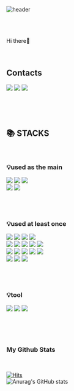 
![header](https://capsule-render.vercel.app/api?type=waving&color=auto&height=300&section=header&text=welcome👋&fontSize=90)

<br><br><br>
Hi there👋
<br><br><br>

<div>
<h2>Contacts</h2>

<a href="mailto:vipstar_d@naver.com" target="_blank"><img src="https://img.shields.io/badge/Naver-03C75A?style=flat-square&logo=Naver&logoColor=white"/></a>
<a href="mailto:ydi1676@gmail.com" target="_blank"><img src="https://img.shields.io/badge/Gmail-EA4335?style=flat-square&logo=Gmail&logoColor=white"/></a>
<a href="https://velog.io/@vipstar-_-" target="_blank"><img src="https://img.shields.io/badge/velog-20C997?style=flat-square&logo=Velog&logoColor=white"/></a>
</div>

<br><br><br>


<div><h2>📚 STACKS</h2></div><br>

<div><h3>💡used as the main</h3>
<img src="https://img.shields.io/badge/C Sharp-239120?style=for-the-badge&logo=C Sharp&logoColor=white">
<img src="https://img.shields.io/badge/.NET-512BD4?style=for-the-badge&logo=.NET&logoColor=white">
<img src="https://img.shields.io/badge/GitHub-181717?style=for-the-badge&logo=GitHub&logoColor=white"><br>
<img src="https://img.shields.io/badge/Git-F05032?style=for-the-badge&logo=Git&logoColor=white">
<img src="https://img.shields.io/badge/Microsoft SQL Server-CC2927?style=for-the-badge&logo=Microsoft SQL Server&logoColor=white">

</div><br><br><br>

<div><h3>💡used at least once</h3>
<img src="https://img.shields.io/badge/Java-007396?style=for-the-badge&logo=Java&logoColor=white">
<img src="https://img.shields.io/badge/Spring-6DB33F?style=for-the-badge&logo=Spring&logoColor=white">
<img src="https://img.shields.io/badge/Python-3776AB?style=for-the-badge&logo=Python&logoColor=white">
<img src="https://img.shields.io/badge/Oracle-F80000?style=for-the-badge&logo=Oracle&logoColor=white"><br>
<img src="https://img.shields.io/badge/HTML5-E34F26?style=for-the-badge&logo=HTML5&logoColor=white">
<img src="https://img.shields.io/badge/CSS-1572B6?style=for-the-badge&logo=CSS3&logoColor=white">
<img src="https://img.shields.io/badge/JavaScript-F7DF1E?style=for-the-badge&logo=JavaScript&logoColor=black">
<img src="https://img.shields.io/badge/jQuery-0769AD?style=for-the-badge&logo=jQuery&logoColor=white">
<img src="https://img.shields.io/badge/MariaDB-003545?style=for-the-badge&logo=MariaDB&logoColor=white"><br>
<img src="https://img.shields.io/badge/C-A8B9CC?style=for-the-badge&logo=C&logoColor=white">
<img src="https://img.shields.io/badge/C++-00599C?style=for-the-badge&logo=Cplusplus&logoColor=white">
<img src="https://img.shields.io/badge/PyTorch-EE4C2C?style=for-the-badge&logo=PyTorch&logoColor=white">
<img src="https://img.shields.io/badge/TensorFlow-FF6F00?style=for-the-badge&logo=TensorFlow&logoColor=white">
<img src="https://img.shields.io/badge/Keras-D00000?style=for-the-badge&logo=Keras&logoColor=white">

<br>
<img src="https://img.shields.io/badge/Spring Boot-6DB33F?style=for-the-badge&logo=Spring Boot&logoColor=white">
<img src="https://img.shields.io/badge/Thymeleaf-005F0F?style=for-the-badge&logo=Thymeleaf&logoColor=white">
<img src="https://img.shields.io/badge/Amazon AWS-232F3E?style=for-the-badge&logo=Amazon AWS&logoColor=white">
</div><br><br><br>

<div><h3>💡tool</h3>
<img src="https://img.shields.io/badge/Visual Studio-5C2D91?style=for-the-badge&logo=Visual Studio&logoColor=white">
<img src="https://img.shields.io/badge/Eclipse-2C2255?style=for-the-badge&logo=Eclipse IDE&logoColor=white">
<img src="https://img.shields.io/badge/IntelliJ-000000?style=for-the-badge&logo=IntelliJ IDEA&logoColor=white">
  

</div>
</div>

<br><br><br>
<div><h3>My Github Stats</h3><br>


[![Hits](https://hits.seeyoufarm.com/api/count/incr/badge.svg?url=https%3A%2F%2Fgithub.com%2Fvipstard&count_bg=%234387DB&title_bg=%23F9F5F5&icon=&icon_color=%23E7E7E7&title=hits&edge_flat=false)](https://hits.seeyoufarm.com)<br>
![Anurag's GitHub stats](https://github-readme-stats.vercel.app/api?username=vipstard&show_icons=true&theme=apprentice )
<!---
위에거 테마
https://github.com/anuraghazra/github-readme-stats/blob/master/themes/README.md 

--->
